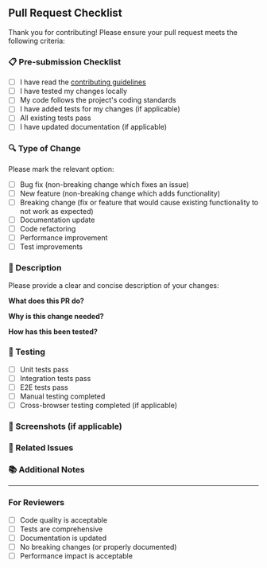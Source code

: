 ## Pull Request Checklist

Thank you for contributing! Please ensure your pull request meets the following criteria:

### 📋 Pre-submission Checklist
- [ ] I have read the [contributing guidelines](../CONTRIBUTING.md)
- [ ] I have tested my changes locally
- [ ] My code follows the project's coding standards
- [ ] I have added tests for my changes (if applicable)
- [ ] All existing tests pass
- [ ] I have updated documentation (if applicable)

### 🔍 Type of Change
Please mark the relevant option:
- [ ] Bug fix (non-breaking change which fixes an issue)
- [ ] New feature (non-breaking change which adds functionality)
- [ ] Breaking change (fix or feature that would cause existing functionality to not work as expected)
- [ ] Documentation update
- [ ] Code refactoring
- [ ] Performance improvement
- [ ] Test improvements

### 📝 Description
Please provide a clear and concise description of your changes:

**What does this PR do?**
<!-- Describe the changes made in this PR -->

**Why is this change needed?**
<!-- Explain the motivation for this change -->

**How has this been tested?**
<!-- Describe the testing you've done -->

### 🧪 Testing
- [ ] Unit tests pass
- [ ] Integration tests pass
- [ ] E2E tests pass
- [ ] Manual testing completed
- [ ] Cross-browser testing completed (if applicable)

### 📸 Screenshots (if applicable)
<!-- Add screenshots to help explain your changes -->

### 🔗 Related Issues
<!-- Link any related issues using keywords like "Fixes #123" or "Closes #456" -->

### 📚 Additional Notes
<!-- Any additional information that reviewers should know -->

---

### For Reviewers
- [ ] Code quality is acceptable
- [ ] Tests are comprehensive
- [ ] Documentation is updated
- [ ] No breaking changes (or properly documented)
- [ ] Performance impact is acceptable